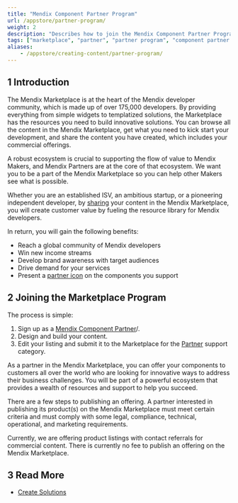 ```yaml
---
title: "Mendix Component Partner Program"
url: /appstore/partner-program/
weight: 2
description: "Describes how to join the Mendix Component Partner Program to promote your content in the Mendix Marketplace."
tags: ["marketplace", "partner", "partner program", "component partner program", "component"]
aliases:
    - /appstore/creating-content/partner-program/
---
```


## 1 Introduction

The Mendix Marketplace is at the heart of the Mendix developer community, which is made up of over 175,000 developers. By providing everything from simple widgets to templatized solutions, the Marketplace has the resources you need to build innovative solutions. You can browse all the content in the Mendix Marketplace, get what you need to kick start your development, and share the content you have created, which includes your commercial offerings. 

A robust ecosystem is crucial to supporting the flow of value to Mendix Makers, and Mendix Partners are at the core of that ecosystem. We want you to be a part of the Mendix Marketplace so you can help other Makers see what is possible.

Whether you are an established ISV, an ambitious startup, or a pioneering independent developer, by [sharing](/appstore/sharing-content/) your content in the Mendix Marketplace, you will create customer value by fueling the resource library for Mendix developers. 

In return, you will gain the following benefits:

* Reach a global community of Mendix developers
* Win new income streams
* Develop brand awareness with target audiences
* Drive demand for your services
* Present a [partner icon](/appstore/overview/#partner-icon) on the components you support

## 2 Joining the Marketplace Program

The process is simple: 

1. Sign up as a [Mendix Component Partner](https://www.mendix.com/partners/become-a-partner/component-partner/)/.
2. Design and build your content.
3. Edit your listing and submit it to the Marketplace for the [Partner](/appstore/overview/#category) support category.

As a partner in the Mendix Marketplace, you can offer your components to customers all over the world who are looking for innovative ways to address their business challenges. You will be part of a powerful ecosystem that provides a wealth of resources and support to help you succeed. 

There are a few steps to publishing an offering. A partner interested in publishing its product(s) on the Mendix Marketplace must meet certain criteria and must comply with some legal, compliance, technical, operational, and marketing requirements.

Currently, we are offering product listings with contact referrals for commercial content. There is currently no fee to publish an offering on the Mendix Marketplace.

## 3 Read More

* [Create Solutions](/appstore/creating-content/sol-solutions-guide/)
